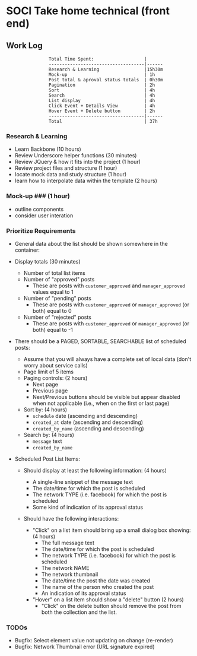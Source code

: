 # SOCI Take home technical (front end) #
## Work Log ##
                    Total Time Spent:                   |
                    ------------------------------------|------
                    Research & Learning                 |15h30m
                    Mock-up                             | 1h
                    Post total & aproval status totals  | 0h30m
                    Pagination                          | 2h
                    Sort                                | 4h
                    Search                              | 4h
                    List display                        | 4h
                    Click Event + Details View          | 4h
                    Hover Event + Delete button         | 2h
                    ------------------------------------|------
                    Total                               | 37h

### Research & Learning ### 
- Learn Backbone                                        (10 hours)
- Review Underscore helper functions                    (30 minutes)
- Review JQuery & how it fits into the project          (1 hour) 
- Review project files and structure                    (1 hour)
- locate mock data and study structure                  (1 hour)
- learn how to interpolate data within the template     (2 hours)

### Mock-up ###                                         (1 hour)
- outline components
- consider user interation

### Prioritize Requirements ###
- General data about the list should be shown somewhere in the container:

<!-- Post total & aproval status totals (30 minutes) -->
- Display totals  (30 minutes)
    - Number of total list items
    - Number of "approved" posts
        - These are posts with `customer_approved` and `manager_approved` values equal to 1
    - Number of "pending" posts
        - These are posts with `customer_approved` or `manager_approved` (or both) equal to 0
    - Number of "rejected" posts
        - These are posts with `customer_approved` or `manager_approved` (or both) equal to -1

- There should be a PAGED, SORTABLE, SEARCHABLE list of scheduled posts:
    - Assume that you will always have a complete set of local data (don't worry about service calls)

    <!-- Pagination (2 hours) -->
    - Page limit of 5 items
    - Paging controls:  (2 hours)
        - Next page
        - Previous page
        - Next/Previous buttons should be visible but appear disabled when not applicable (i.e., when on the first or last page)

    <!-- Sort (4 hours) -->
    - Sort by:  (4 hours)
        - `schedule` date (ascending and descending)
        - `created_at` date (ascending and descending)
        - `created_by_name` (ascending and descending)

    <!-- Search (4 hours) -->
    - Search by:  (4 hours)
        - `message` text
        - `created_by_name`


- Scheduled Post List Items:

    <!-- List display (4 hours) -->
    - Should display at least the following information:  (4 hours)
        - A single-line snippet of the message text
        - The date/time for which the post is scheduled
        - The network TYPE (i.e. facebook) for which the post is scheduled
        - Some kind of indication of its approval status

    - Should have the following interactions:
        <!-- Click Event + Details View (4 hours) -->
        - "Click" on a list item should bring up a small dialog box showing:  (4 hours)
            - The full message text
            - The date/time for which the post is scheduled
            - The network TYPE (i.e. facebook) for which the post is scheduled
            - The network NAME
            - The network thumbnail
            - The date/time the post the date was created
            - The name of the person who created the post
            - An indication of its approval status

        <!-- Hover Event + Delete button (2 hours) -->
        - "Hover" on a list item should show a "delete" button  (2 hours)
            - "Click" on the delete button should remove the post from both the collection and the list.

### TODOs ###
- Bugfix: Select element value not updating on change (re-render)
- Bugfix: Network Thumbnail error (URL signature expired)
